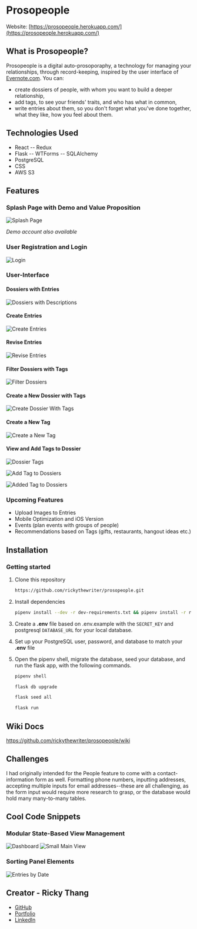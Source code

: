 # Prosopeople

Website: [https://prosopeople.herokuapp.com/](https://prosopeople.herokuapp.com/)

## What is Prosopeople?

Prosopeople is a digital auto-prosoporaphy, a technology for managing your relationships, through record-keeping, inspired by the user interface of [Evernote.com](https://evernote.com/). You can:
- create dossiers of people, with whom you want to build a deeper relationship,
- add tags, to see your friends' traits, and who has what in common,
- write entries about them, so you don't forget what you've done together, what they like, how you feel about them.

## Technologies Used

- React
-- Redux
- Flask
-- WTForms
-- SQLAlchemy
- PostgreSQL
- CSS
- AWS S3

## Features

### Splash Page with Demo and Value Proposition

![Splash Page](https://github.com/rickythewriter/prosopeople/blob/main/docs/images/views/view-splash.png?raw=true)

*Demo account also available*

### User Registration and Login

![Login](https://github.com/rickythewriter/prosopeople/blob/main/docs/images/views/view-login.png?raw=true)

### User-Interface

#### Dossiers with Entries

![Dossiers with Descriptions](https://github.com/rickythewriter/prosopeople/blob/main/docs/images/views/view-person_and_entries.png?raw=true)

#### Create Entries

![Create Entries](https://github.com/rickythewriter/prosopeople/blob/main/docs/images/views/view-create_entries.png?raw=true)

#### Revise Entries

![Revise Entries](https://github.com/rickythewriter/prosopeople/blob/main/docs/images/views/view-revise_entries.png?raw=true)

#### Filter Dossiers with Tags

![Filter Dossiers](https://github.com/rickythewriter/prosopeople/blob/main/docs/images/views/view-tag_filters.png?raw=true)

#### Create a New Dossier with Tags

![Create Dossier With Tags](https://github.com/rickythewriter/prosopeople/blob/main/docs/images/views/view-create_dossier_with_tags.png?raw=true)

#### Create a New Tag

![Create a New Tag](https://github.com/rickythewriter/prosopeople/blob/main/docs/images/views/view-add_tags.png?raw=true)

#### View and Add Tags to Dossier
![Dossier Tags](https://github.com/rickythewriter/prosopeople/blob/main/docs/images/views/view-person_and_tags.png?raw=true)

![Add Tag to Dossiers](https://github.com/rickythewriter/prosopeople/blob/main/docs/images/views/view-add_tag_to_dossier.png?raw=true)

![Added Tag to Dossiers](https://github.com/rickythewriter/prosopeople/blob/main/docs/images/views/view-added_dossier_tag.png?raw=true)

### Upcoming Features

- Upload Images to Entries
- Mobile Optimization and iOS Version
- Events (plan events with groups of people)
- Recommendations based on Tags (gifts, restaurants, hangout ideas etc.)

## Installation

### Getting started

1. Clone this repository 
      ```bash
      https://github.com/rickythewriter/prosopeople.git
      ```

2. Install dependencies
      ```bash
      pipenv install --dev -r dev-requirements.txt && pipenv install -r requirements.txt
      ```

3. Create a **.env** file based on .env.example with the `SECRET_KEY` and postgresql `DATABASE_URL` for your local database.

4. Set up your PostgreSQL user, password, and database to match your **.env** file

5. Open the pipenv shell, migrate the database, seed your database, and run the flask app, with the following commands.

   ```bash
   pipenv shell
   ```

   ```bash
   flask db upgrade
   ```

   ```bash
   flask seed all
   ```

   ```bash
   flask run
   ```

## Wiki Docs
https://github.com/rickythewriter/prosopeople/wiki

## Challenges

I had originally intended for the People feature to come with a contact-information form as well. Formatting phone numbers, inputting addresses, accepting multiple inputs for email addresses--these are all challenging, as the form input would require more research to grasp, or the database would hold many many-to-many tables.

## Cool Code Snippets

### Modular State-Based View Management
![Dashboard](https://github.com/rickythewriter/prosopeople/blob/main/docs/images/snippets/snippets-changing_panels-dashboard.png?raw=true)
![Small Main View](https://github.com/rickythewriter/prosopeople/blob/main/docs/images/snippets/snippets-changing_panels.png?raw=true)

### Sorting Panel Elements
![Entries by Date](https://github.com/rickythewriter/prosopeople/blob/main/docs/images/snippets/snippets-sort_by_date.png?raw=true)

## Creator - Ricky Thang

- [GitHub](https://github.com/rickythewriter)
- [Portfolio](rickythang.com)
- [LinkedIn](https://www.linkedin.com/in/ricky-thang-88307a100)



